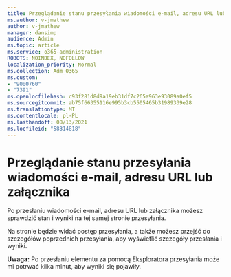 ```yaml
---
title: Przeglądanie stanu przesyłania wiadomości e-mail, adresu URL lub załącznika
ms.author: v-jmathew
author: v-jmathew
manager: dansimp
audience: Admin
ms.topic: article
ms.service: o365-administration
ROBOTS: NOINDEX, NOFOLLOW
localization_priority: Normal
ms.collection: Adm_O365
ms.custom:
- "9000760"
- "7391"
ms.openlocfilehash: c93f281d8d9a19eb31df7c265a963e93089a0ef5
ms.sourcegitcommit: ab75f66355116e995b3cb5505465b31989339e28
ms.translationtype: MT
ms.contentlocale: pl-PL
ms.lasthandoff: 08/13/2021
ms.locfileid: "58314818"
---
```

# <a name="review-the-status-of-an-email-url-or-attachment-submission"></a>Przeglądanie stanu przesyłania wiadomości e-mail, adresu URL lub załącznika

Po przesłaniu wiadomości e-mail, adresu URL lub załącznika możesz sprawdzić stan i wyniki na tej samej stronie przesyłania.

Na stronie będzie widać postęp przesyłania, a także możesz przejść do szczegółów poprzednich przesyłania, aby wyświetlić szczegóły przesłania i wyniki.

**Uwaga:** Po przesłaniu elementu za pomocą Eksploratora przesyłania może mi potrwać kilka minut, aby wyniki się pojawiły.
